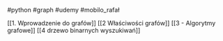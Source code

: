 #python #graph #udemy #mobilo_rafał

[[1. Wprowadzenie do grafów]]
[[2 Właściwości grafów]]
[[3 - Algorytmy grafowe]]
[[4 drzewo binarnych wyszukiwań]]





